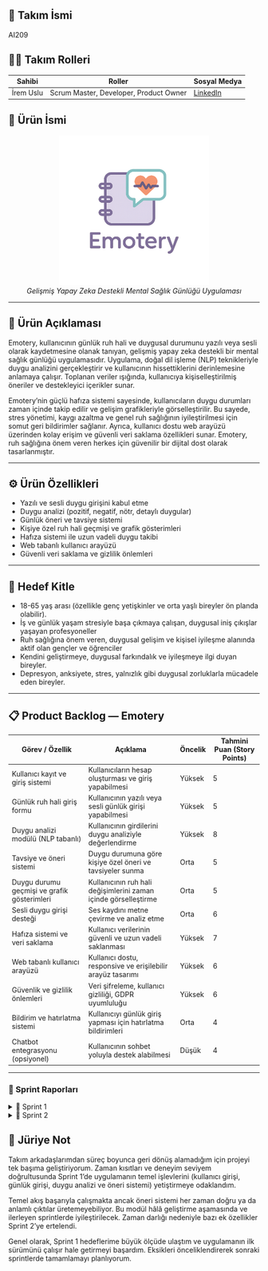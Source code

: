 
## 👥 Takım İsmi
AI209

## 👩‍💻 Takım Rolleri

| Sahibi         | Roller                              | Sosyal Medya                           |
|----------------|-----------------------------------|--------------------------------------|
| İrem Uslu | Scrum Master, Developer, Product Owner | [LinkedIn](https://linkedin.com/in/irem-uslu) |


## 🧠 Ürün İsmi
<p align="center">
  <img src="https://github.com/iremuslu/Bootcamp-AI209/blob/main/images/logoAI.png" alt="Emotery Logo" width="300"/>
  <br><em>Gelişmiş Yapay Zeka Destekli Mental Sağlık Günlüğü Uygulaması</em>
</p>

---


## 📝 Ürün Açıklaması
Emotery, kullanıcının günlük ruh hali ve duygusal durumunu yazılı veya sesli olarak kaydetmesine olanak tanıyan, gelişmiş yapay zeka destekli bir mental sağlık günlüğü uygulamasıdır. Uygulama, doğal dil işleme (NLP) teknikleriyle duygu analizini gerçekleştirir ve kullanıcının hissettiklerini derinlemesine anlamaya çalışır. Toplanan veriler ışığında, kullanıcıya kişiselleştirilmiş öneriler ve destekleyici içerikler sunar.

Emotery’nin güçlü hafıza sistemi sayesinde, kullanıcıların duygu durumları zaman içinde takip edilir ve gelişim grafikleriyle görselleştirilir. Bu sayede, stres yönetimi, kaygı azaltma ve genel ruh sağlığının iyileştirilmesi için somut geri bildirimler sağlanır. Ayrıca, kullanıcı dostu web arayüzü üzerinden kolay erişim ve güvenli veri saklama özellikleri sunar. Emotery, ruh sağlığına önem veren herkes için güvenilir bir dijital dost olarak tasarlanmıştır.

---

## ⚙️ Ürün Özellikleri
- Yazılı ve sesli duygu girişini kabul etme
- Duygu analizi (pozitif, negatif, nötr, detaylı duygular)
- Günlük öneri ve tavsiye sistemi
- Kişiye özel ruh hali geçmişi ve grafik gösterimleri
- Hafıza sistemi ile uzun vadeli duygu takibi
- Web tabanlı kullanıcı arayüzü
- Güvenli veri saklama ve gizlilik önlemleri

---

## 🎯 Hedef Kitle
- 18-65 yaş arası (özellikle genç yetişkinler ve orta yaşlı bireyler ön planda olabilir).
- İş ve günlük yaşam stresiyle başa çıkmaya çalışan, duygusal iniş çıkışlar yaşayan profesyoneller
- Ruh sağlığına önem veren, duygusal gelişim ve kişisel iyileşme alanında aktif olan gençler ve öğrenciler
- Kendini geliştirmeye, duygusal farkındalık ve iyileşmeye ilgi duyan bireyler.
- Depresyon, anksiyete, stres, yalnızlık gibi duygusal zorluklarla mücadele eden bireyler.

---

## 📋 Product Backlog — Emotery

| Görev / Özellik                                      | Açıklama                                                      | Öncelik | Tahmini Puan (Story Points) |
|-----------------------------------------------------|---------------------------------------------------------------|---------|-----------------------------|
| Kullanıcı kayıt ve giriş sistemi                     | Kullanıcıların hesap oluşturması ve giriş yapabilmesi          | Yüksek  | 5                           |
| Günlük ruh hali giriş formu                          | Kullanıcının yazılı veya sesli günlük girişi yapabilmesi       | Yüksek  | 5                           |
| Duygu analizi modülü (NLP tabanlı)                   | Kullanıcının girdilerini duygu analiziyle değerlendirme        | Yüksek  | 8                           |
| Tavsiye ve öneri sistemi                             | Duygu durumuna göre kişiye özel öneri ve tavsiyeler sunma      | Orta    | 5                           |
| Duygu durumu geçmişi ve grafik gösterimleri          | Kullanıcının ruh hali değişimlerini zaman içinde görselleştirme| Orta    | 5                           |
| Sesli duygu girişi desteği                           | Ses kaydını metne çevirme ve analiz etme                        | Orta    | 6                           |
| Hafıza sistemi ve veri saklama                       | Kullanıcı verilerinin güvenli ve uzun vadeli saklanması        | Yüksek  | 7                           |
| Web tabanlı kullanıcı arayüzü                        | Kullanıcı dostu, responsive ve erişilebilir arayüz tasarımı    | Yüksek  | 6                           |
| Güvenlik ve gizlilik önlemleri                       | Veri şifreleme, kullanıcı gizliliği, GDPR uyumluluğu           | Yüksek  | 6                           |
| Bildirim ve hatırlatma sistemi                       | Kullanıcıyı günlük giriş yapması için hatırlatma bildirimleri  | Orta    | 4                           |
| Chatbot entegrasyonu (opsiyonel)                     | Kullanıcının sohbet yoluyla destek alabilmesi                   | Düşük   | 4                           |

---

### 📆 Sprint Raporları
<details>
<summary>🔹 Sprint 1</summary>

### 📝 Sprint Notları
Sprint sürecine başlamadan önce, Trello üzerinde oluşturulan **Product Backlog**, üç sprintlik iş yükünü kapsayacak şekilde planlanmıştır. Bu planlama, projenin genel yol haritasını netleştirerek uzun vadeli hedeflere daha stratejik bir şekilde yaklaşmamı sağlamıştır.

İlk sprintin temel amacı; günlük girişi, duygu analizi ve öneri sisteminin temel işlevlerini kurmaktır. Kullanıcı yazılı bir günlük girdisi oluşturduktan sonra bu içerik analiz edilir ve duygusal durumuna göre yorumlar ve kişiselleştirilmiş öneriler sunulur.

---

### 🎯 Sprint İçinde Tamamlanması Tahmin Edilen Puan
Toplam **61 story points** üzerinden 3 sprint’e bölünmüştür.

---

### 🧠 Puan Dağılımı ve Tahmin Mantığı

Proje kapsamında toplam **61 story points** puanlık iş yükü öngörülmüştür. Bu yük 3 sprint arasında eşit şekilde dağıtılmıştır. Sprint 1 için hedeflenen 23 puan başarıyla tamamlanmıştır.

## Sprint 1 — ~23 puan
| Görev / Özellik                  | Story Points |
|---------------------------------|--------------|
| Kullanıcı kayıt ve giriş sistemi | 5            |
| Günlük ruh hali giriş formu      | 5            |
| Duygu analizi modülü (NLP)       | 8            |
| Tavsiye ve öneri sistemi          | 5            |
---

### 📅 Daily Scrum Süreci
Tek başıma geliştirdiğim bu projede, ilerlememi takip etmek ve hedeflerimi kontrol etmek için günlük bireysel planlama oturumları gerçekleştirdim. Her gün Trello üzerinde yapılacaklarımı listeleyerek ilerlememi ölçtüm.

---

### 🔄 Sprint Board Güncellemeleri
Sprint süresince tüm görevler Trello panosunda aşağıdaki başlıklar altında yönetildi:

- **Rejected**: İlerleyen süreçte hedefler veya gereksinimler doğrultusunda iptal edilen, gözden geçirilen veya geçici olarak askıya alınan görevler
- **Backlog**: Projenin genel ihtiyaçları
- **To Do**: Sprint 1’e dahil ettiğim görevler
- **In Progress**: Üzerinde çalıştığım anlık görevler
- **Done**: Tamamlananlar

### 🖼️ Görsel: Trello Sprint Board 

<img src="https://github.com/iremuslu/Bootcamp-AI209/blob/main/images/backlogTrello.png" width="1000"/>


---

### ✅ Sprint Review

Sprint sonunda hedeflenen tüm modüller başarıyla tamamlandı:
- Kullanıcıdan alınan günlük metni duygu analizine tabi tutuluyor
- Arayüz kullanıcı dostu ve modern bir yapı sunuyor
- Sistem öneri ve yorum üretiminde anlamlı geri bildirim sağlıyor

---

### 🔁 Sprint Retrospective

#### Güçlü Yönler
- Sprint planına sadık kalındı ve zamanında tamamlandı  
- UI/UX tasarımı sade ve etkili oldu 
- NLP entegrasyonu başarılı bir şekilde gerçekleştirildi

#### Geliştirilmesi Gereken Yönler
- Zaman yönetimi daha da disiplinli hale getirilebilir
- Test süreçleri sprintin daha erken safhalarında başlatılmalı
- Gelecek sprintlerde kullanıcı geçmişi ve grafiklerle görselleştirme eklenmeli
- Duygu analizi modülündeki prompt bazen öneri vermeyebiliyor, iyileştirmeler yapılabilir
- Frontend kısmı temel işlevleri sağlıyor ancak kullanıcı deneyimi ve tasarım açısından daha fazla geliştirme yapılabilir

<details>
<summary><strong>📎 Belgeler ve Ekler</strong></summary>

#### 📸 Uygulama Arayüzü

##### 🔹 Giriş Ekranı  
<img src="https://github.com/iremuslu/Bootcamp-AI209/blob/main/images/login.png" alt="Emotery Logo" width="500" style="display: block; margin: 0;" />

**Açıklama:**  
- Giriş ekranı, kullanıcının mevcut hesabına giriş yapabilmesini sağlar. Kullanıcı adı ve şifre girişi yapıldıktan sonra, sistem kullanıcıyı **dashboard** sayfasına yönlendirir. 
- Bu ekran, kullanıcının güvenli bir şekilde sisteme giriş yapmasını sağlayacak basit ve kullanıcı dostu bir tasarıma sahiptir.

##### 🔹 Kayıt Ekranı  
<img src="https://github.com/iremuslu/Bootcamp-AI209/blob/main/images/register.png" alt="Emotery Logo" width="500" style="display: block; margin: 0;" />

**Açıklama:**  
- Kayıt ekranı, yeni kullanıcıların hesap oluşturabilmesi için gerekli bilgileri (kullanıcı adı, şifre) girerek sisteme kaydolmalarını sağlar. 
- Kayıt işlemi tamamlandığında, kullanıcıya giriş ekranına yönlendirilir.  
- Bu ekran, güvenli kayıt işlemi için gerekli tüm doğrulama alanlarına sahiptir.

##### 🔹 Duygu Analizi  
<img src="https://github.com/iremuslu/Bootcamp-AI209/blob/main/images/dashboard2.png" alt="Emotery Logo" width="500" style="display: block; margin: 0;" />

**Açıklama:**  
- Duygu analizi ekranı, kullanıcının ruh halini yazılı olarak girmesini sağlar.
- Kullanıcı, ruh hali girişini tamamladıktan sonra sistem, **NLP (Doğal Dil İşleme)** teknolojisini kullanarak duygu analizini yapar.  
- Ekran, kullanıcının duygusal durumunu açıklayan kişiselleştirilmiş öneriler sunar.
</details>

---

</details>

<details>
<summary>🔹 Sprint 2</summary>

### 📝 Sprint Hedefi
Bu sprintin amacı,duygu grafiğiyle ruh halindeki değişimi görebilmesi ve emojiler yardımıyla daha ilgi çekilebilir yapılması, kullanıcı profil ekranını görüntüleyebilmesi,sesli duygu giriş desteği ile günlüğünü kaydedebilmesi ve arayüzün daha gelişmiş bir kullanıcı deneyimi sunacak şekilde modernleştirilmesidir.

---

### 🎯 Sprint 2 Planlanan Puanlar
Toplam hedef: **29 story points**
Ekstradan kullanıcı profil sayfası **5 story points** olarak eklendi.

## Sprint 2 — ~29 puan
| Görev / Özellik                              | Story Points | Açıklama |
|---------------------------------------------|--------------|----------|
| Duygu durumu geçmişi ve grafik gösterimleri | 5            | Kullanıcının ruh halini zamansal olarak görüntüleyebilmesi |
| Sesli duygu girişi desteği                  | 6            | Kullanıcının mikrofona konuşarak günlük yazması |
| Hafıza sistemi ve veri saklama              | 7            | Günlüklerin veritabanında düzenli ve güvenli şekilde tutulması |
| Web tabanlı kullanıcı arayüzü geliştirme    | 6            | Dashboard ve diğer ekranların modernize edilmesi |
| Kullanıcı profil sayfası                    | 5            | Kullanıcının kendi bilgilerini ve önerilerini görebileceği detaylı ekran |

---

### 📅 Daily Scrum Süreci
Bu sprintte de bireysel geliştirme sürecine devam ettim. Her gün kodlamaya başlamadan önce Trello üzerindeki görevlerimi gözden geçirerek bir günlük plan oluşturdum. Ayrıca görevleri gün sonunda In Progress → Done şeklinde ilerlettim.Öncelikle kodlamaya başlamadan önce o günün temel işlevlerini belirledim.Daha sonra bir önceki yazdığım modülleri tekrardan test ettim.Frontend ve backend arasında olan gerekli API bağlantılarını entegre ettim.Tamamlanan görevleri gün sonunda Trello'da "Done" kartına çektim.

---

### 🔄 Sprint Board Güncellemeleri
Trello sprint 2 panosu aşağıdaki başlıklarla oluşturulmuştur:

- **Backlog**: Sprint 2 kapsamına alınan ve daha başlanmamış görevler
- **To Do**: Sprint 2 içinde o gün başlamayı planladığım işler
- **In Progress**: Aktif olarak üzerinde çalıştığım görevler
- **Done**: Tamamladığım işlevler (koda entegre edildi ve çalışıyor)

📌 Örnek **Sprint 2 Done User Stories**:
- Kullanıcı, önceki ruh hali girişlerini grafikle görüntüleyebiliyor
- Kullanıcı, mikrofona bastığında sesli giriş yapabiliyor
- Sistem, kullanıcı verilerini sqlite veritabanında güvenli şekilde saklıyor
- Kullanıcı, profil ekranında geçmiş girdilerini görebiliyor

### 🖼️ Görsel: Trello Sprint Board 

<img src= "https://github.com/iremuslu/Bootcamp-AI209/blob/main/images/Sprint2/sprint2.png" width="1000"/>

---

### ✅ Sprint Review
Sprint sonunda hedeflenen tüm modüller başarıyla tamamlandı:
- Kullanıcıyı karşılayan ilk sayfa(giriş yap,kayıt ol,özellikler vb.) modern ve responsive bir şekilde tasarlandı.
- Kullanıcı artık önceki ruh hali girişlerini grafik yardımı ile görebiliyor
- Sesli günlük giriş butonu eklendi, temel mikrofon entegrasyonu test edildi.
- Kullanıcı profil sayfası oluşturularak kullanıcı bilgileri gösterildi

---

### 🔁 Sprint Retrospective

#### Güçlü Yönler
- Kullanıcı deneyimi tasarımı ciddi ölçüde iyileştirildi
- Sesli giriş desteğiyle kullanıcı etkileşimi artırıldı
- Veritabanı yapısı daha sürdürülebilir hale getirildi
- Kullanıcı profili ile kişisel veriler ve geçmiş öneriler erişilebilir kılındı.
- Günlük metin girişleri artık veritabanına güvenli biçimde kaydediliyor ve daha sonra analiz edilebiliyor

#### Geliştirilmesi Gerekenler
- Tek geliştirici olarak tüm süreçleri yürütmek, bazı görevlerin zamanında tamamlanmasını zorlaştırabiliyor.Bu yüzden zaman yönetimi daha planlı yapılabilir.
- Sesli girişte bazı tarayıcılarda uyumsuzluklar gözlemlendi
- Prompt sistemi biraz daha geliştirilebilir.
- Kullanıcı profil ekranı görsel olarak yeterince kişiselleştirilmiş değil, detaylandırılabilir
- Gelecek sprintlerde bildirim sistemi ve gelişmiş kullanıcı takibi planlanmalı
- Veritabanı yapısı SQLite olarak kalmaya devam ediyor; canlı sistemler için daha güçlü altyapıya geçiş planlanmalı (örn. PostgreSQL)

<details>
<summary><strong>📎 Belgeler ve Ekler</strong></summary>

#### 📸 Uygulama Arayüzü

##### 🔹 Giriş Ekranı  
<img src="https://github.com/iremuslu/Bootcamp-AI209/blob/main/images/Sprint2/dashboard.png" alt="Emotery Logo" width="500" style="display: block; margin: 0;" />

**Açıklama:**  
- Bu yeni giriş ekranı, kullanıcıyı uygulamaya sıcak bir şekilde karşılayan sezgisel bir yapıya sahiptir.
- "Bugün nasıl hissediyorsun?" sorusu ile duygusal farkındalık artırılarak kullanıcı günlük girişine teşvik edilir.
- Bu ekran, kullanıcının güvenli bir şekilde sisteme giriş yapmasını sağlayacak basit ve kullanıcı dostu bir tasarıma sahiptir.
- Alt kısımda Sesli Günlük, Ruh Hali Analizi ve Kişisel Öneriler gibi temel özellikler ikonlarla sade biçimde tanıtılmıştır.
- Gelişmiş kullanıcı deneyimi için responsive tasarım uygulanmıştır


##### 🔹 Kayıt Ekranı  
<img src="https://github.com/iremuslu/Bootcamp-AI209/blob/main/images/Sprint2/register.png" alt="Emotery Logo" width="500" style="display: block; margin: 0;" />

**Açıklama:**  
- Yeni kayıt ekranı kullanıcıdan artık Ad Soyad, E-posta, Kullanıcı Adı ve Şifre bilgilerini alarak daha güvenli ve kişiselleştirilebilir bir kullanıcı profili oluşturulmasını sağlar.
- Form tasarımı sade ve okunabilir.
- Kayıt işlemi tamamlandığında, kullanıcıya giriş ekranına yönlendirilir.
- Daha fazla kullanıcı verisi alınması sayesinde kişiselleştirilmiş önerilerde daha doğru sonuçlar sunmak hedeflenmiştir.


##### 🔹 Ana Sayfa/Duygu Analizi
<img src="https://github.com/iremuslu/Bootcamp-AI209/blob/main/images/Sprint2/mutlu1.png" alt="Emotery Logo" width="500" style="display: block; margin: 0;" />

**Açıklama:**  
- Günlük giriş alanına ek olarak artık profil ekranı, duygu grafiği görüntüleme butonu ve sesli günlük başlatma özelliği entegre edildi.
- Günlük gönderimi sonrası:
    - Duygu analizi yapılır
    - Yorum ve kişiselleştirilmiş öneriler otomatik olarak sunulur
- **Yeni Özellik:** Kullanıcılar isterlerse günlüğü **sesli olarak** da kaydedebilir. Mikrofon simgesi ile başlayan bu işlem, sesi metne dönüştürerek duygu analizi sürecine dahil eder.
- Sayfaya güncellemeler yapılabilir.

##### 🔹 Duygu Değişim Grafiği
<img src="https://github.com/iremuslu/Bootcamp-AI209/blob/main/images/Sprint2/duygugrafi%C4%9Fi.png" alt="Emotery Logo" width="500" style="display: block; margin: 0;" />

**Açıklama:**  
- Bu ekran, kullanıcının geçmiş günlüklerine göre zaman içerisindeki **duygu durum değişimini görsel olarak analiz etmesini** sağlar.
- Grafikte her veri noktası, kullanıcının o günkü ruh halini ve tarih-saat bilgisini temsil eder.
- Kullanıcı, grafik üzerinden **hangi zaman aralığında hangi duyguyu hissettiğini** kolayca gözlemleyebilir.
- Bu ekran, kullanıcının kendini tanımasına ve zaman içindeki ruh hali dalgalanmalarını fark etmesine destek olur.

##### 🔹 Kullanıcı Profili 
<img src="https://github.com/iremuslu/Bootcamp-AI209/blob/main/images/Sprint2/kullaniciprofili.png" alt="Emotery Logo" width="500" style="display: block; margin: 0;" />

**Açıklama:**  
- Bu ekran, kullanıcının kendisine ait istatistikleri ve günlük kullanım geçmişini görüntüleyebilmesini sağlar.
- **Kayıt Tarihi**, toplam günlük sayısı ve en sık hissedilen duygu gibi kişisel veriler özetlenmiştir.  
- "Günlük Takvimi" bölümü, ilerleyen sprintlerde entegre edilecek takvimsel geçmiş özelliği için ayrılmıştır.(opsiyonel)
- Bu ekran, kullanıcıya duygusal farkındalık kazandırmak ve uzun vadeli gelişimini takip etmesine yardımcı olmak amacıyla tasarlanmıştır.
- Bu sayfa daha fazla geliştirilcek.

</details>

</details>

## 📝 Jüriye Not 

Takım arkadaşlarımdan süreç boyunca geri dönüş alamadığım için projeyi tek başıma geliştiriyorum. Zaman kısıtları ve deneyim seviyem doğrultusunda Sprint 1’de uygulamanın temel işlevlerini (kullanıcı girişi, günlük girişi, duygu analizi ve öneri sistemi) yetiştirmeye odaklandım.

Temel akış başarıyla çalışmakta ancak öneri sistemi her zaman doğru ya da anlamlı çıktılar üretemeyebiliyor. Bu modül hâlâ geliştirme aşamasında ve ilerleyen sprintlerde iyileştirilecek. Zaman darlığı nedeniyle bazı ek özellikler Sprint 2’ye ertelendi.

Genel olarak, Sprint 1 hedeflerime büyük ölçüde ulaştım ve uygulamanın ilk sürümünü çalışır hale getirmeyi başardım. Eksikleri önceliklendirerek sonraki sprintlerde tamamlamayı planlıyorum.

